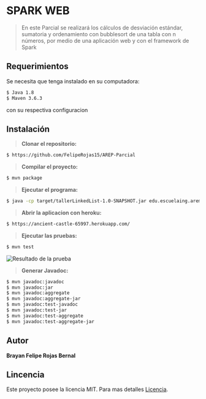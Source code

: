 # SPARK WEB 
> En este Parcial se realizará los cálculos de desviación estándar, sumatoria y ordenamiento con bubblesort de una tabla con n números, por medio de una
> aplicación web y con el framework de Spark


## Requerimientos 
Se necesita que tenga instalado en su computadora:
```sh
$ Java 1.8
$ Maven 3.6.3
```
con su respectiva configuracion
## Instalación
> **Clonar el repositorio:** 
```sh
$ https://github.com/FelipeRojas15/AREP-Parcial
```
> **Compilar el proyecto:**
```sh
$ mvn package
```
> **Ejecutar el programa:** 
```sh
$ java -cp target/tallerLinkedList-1.0-SNAPSHOT.jar edu.escuelaing.arem.app.sparkWeb.SparkWeb
```
> **Abrir la aplicacion con heroku:** 
```sh
$ https://ancient-castle-65997.herokuapp.com/
```


> **Ejecutar las pruebas:** 
```sh
$ mvn test
```
![Resultado de la prueba ](https://i.ibb.co/ZTbXYzY/TestRun.png)
> **Generar Javadoc:**
```sh
$ mvn javadoc:javadoc
$ mvn javadoc:jar
$ mvn javadoc:aggregate
$ mvn javadoc:aggregate-jar
$ mvn javadoc:test-javadoc
$ mvn javadoc:test-jar
$ mvn javadoc:test-aggregate
$ mvn javadoc:test-aggregate-jar
```
## Autor
**Brayan Felipe Rojas Bernal**
## Lincencia
Este proyecto posee la licencia MIT. Para mas detalles [Licencia](https://github.com/FelipeRojas15/AREP_TallerMVN1/blob/master/LICENSE.txt).


